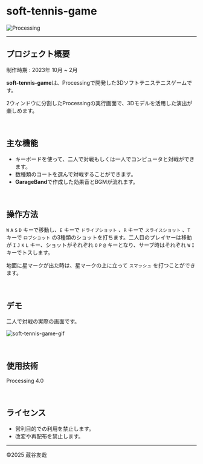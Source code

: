 # soft-tennis-game
<img alt="Processing" src="https://img.shields.io/badge/4.0-Processing-0099E5.svg?logo=&style=for-the-badge">

------

## プロジェクト概要
制作時期 : 2023年 10月 ~ 2月

**soft-tennis-game**は、Processingで開発した3Dソフトテニステニスゲームです。

2ウィンドウに分割したProcessingの実行画面で、3Dモデルを活用した演出が楽しめます。

&nbsp;  

## 主な機能
* キーボードを使って、二人で対戦もしくは一人でコンピュータと対戦ができます。
* 数種類のコートを選んで対戦することができます。
* **GarageBand**で作成した効果音とBGMが流れます。

&nbsp;  

## 操作方法
`W` `A` `S` `D` キーで移動し、`E` キーで `ドライブショット` 、`R` キーで `スライスショット` 、`T` キーで `ロブショット` の3種類のショットを打ちます。二人目のプレイヤーは移動が `I` `J` `K` `L` キー、ショットがそれぞれ `O` `P` `@` キーとなり、サーブ時はそれぞれ `W` `I` キーでトスします。

地面に星マークが出た時は、星マークの上に立って `スマッシュ` を打つことができます。

&nbsp;  

## デモ
二人で対戦の実際の画面です。

![soft-tennis-game-gif](https://github.com/user-attachments/assets/2230fb8e-0c04-4c40-9d82-87080d329db7)

&nbsp;  

## 使用技術
Processing 4.0

&nbsp;  

## ライセンス
* 営利目的での利用を禁止します。
* 改変や再配布を禁止します。

------

©️2025 蔵谷友哉
